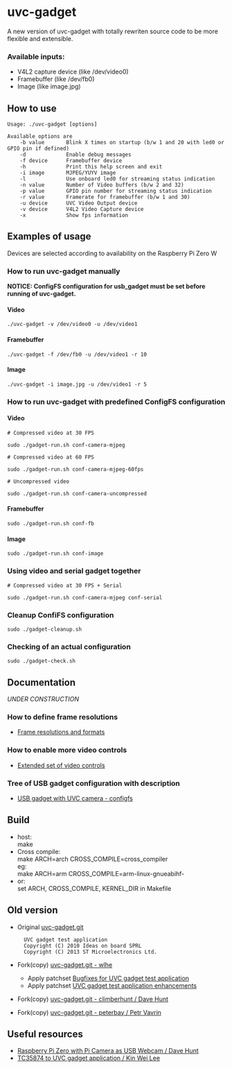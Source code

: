 # uvc-gadget

A new version of uvc-gadget with totally rewriten source code to be more flexible and extensible.

### Available inputs:
- V4L2 capture device (like /dev/video0)
- Framebuffer (like /dev/fb0)
- Image (like image.jpg)

## How to use

    Usage: ./uvc-gadget [options]
    
    Available options are
        -b value       Blink X times on startup (b/w 1 and 20 with led0 or GPIO pin if defined)
        -d             Enable debug messages
        -f device      Framebuffer device
        -h             Print this help screen and exit
        -i image       MJPEG/YUYV image
        -l             Use onboard led0 for streaming status indication
        -n value       Number of Video buffers (b/w 2 and 32)
        -p value       GPIO pin number for streaming status indication
        -r value       Framerate for framebuffer (b/w 1 and 30)
        -u device      UVC Video Output device
        -v device      V4L2 Video Capture device
        -x             Show fps information

## Examples of usage
Devices are selected according to availability on the Raspberry Pi Zero W

### How to run uvc-gadget manually
**NOTICE: ConfigFS configuration for usb_gadget must be set before running of uvc-gadget.**
#### Video
```
./uvc-gadget -v /dev/video0 -u /dev/video1
```

#### Framebuffer
```
./uvc-gadget -f /dev/fb0 -u /dev/video1 -r 10
```

#### Image
```
./uvc-gadget -i image.jpg -u /dev/video1 -r 5
```

### How to run uvc-gadget with predefined ConfigFS configuration

#### Video
```
# Compressed video at 30 FPS

sudo ./gadget-run.sh conf-camera-mjpeg

# Compressed video at 60 FPS

sudo ./gadget-run.sh conf-camera-mjpeg-60fps

# Uncompressed video

sudo ./gadget-run.sh conf-camera-uncompressed
```

#### Framebuffer
```
sudo ./gadget-run.sh conf-fb
```

#### Image
```
sudo ./gadget-run.sh conf-image
```

### Using video and serial gadget together
```
# Compressed video at 30 FPS + Serial

sudo ./gadget-run.sh conf-camera-mjpeg conf-serial
```

### Cleanup ConfiFS configuration
```
sudo ./gadget-cleanup.sh
```

### Checking of an actual configuration
```
sudo ./gadget-check.sh
```

## Documentation
*UNDER CONSTRUCTION*

### How to define frame resolutions
- [Frame resolutions and formats](doc/frame-resolution.md)

### How to enable more video controls
- [Extended set of video controls](doc/video-controls.md)

### Tree of USB gadget configuration with description
- [USB gadget with UVC camera - configfs](doc/configfs.md)

## Build  
- host:  
    make
- Cross compile:  
    make ARCH=arch CROSS_COMPILE=cross_compiler  
    eg:  
    make ARCH=arm CROSS_COMPILE=arm-linux-gnueabihf-  
- or:  
    set ARCH, CROSS_COMPILE, KERNEL_DIR in Makefile

## Old version
- Original [uvc-gadget.git](http://git.ideasonboard.org/uvc-gadget.git)

        UVC gadget test application
        Copyright (C) 2010 Ideas on board SPRL
        Copyright (C) 2013 ST Microelectronics Ltd.

- Fork(copy) [uvc-gadget.git - wlhe](https://github.com/wlhe/uvc-gadget)
    - Apply patchset [Bugfixes for UVC gadget test application](https://www.spinics.net/lists/linux-usb/msg99220.html)
    - Apply patchset [UVC gadget test application enhancements](https://www.spinics.net/lists/linux-usb/msg84376.html)

- Fork(copy) [uvc-gadget.git - climberhunt / Dave Hunt](https://github.com/climberhunt/uvc-gadget)

- Fork(copy) [uvc-gadget.git - peterbay / Petr Vavrin](https://github.com/peterbay/uvc-gadget)

## Useful resources
- [Raspberry Pi Zero with Pi Camera as USB Webcam / Dave Hunt](http://www.davidhunt.ie/raspberry-pi-zero-with-pi-camera-as-usb-webcam/)
- [TC35874 to UVC gadget application / Kin Wei Lee](https://github.com/kinweilee/v4l2-mmal-uvc)

